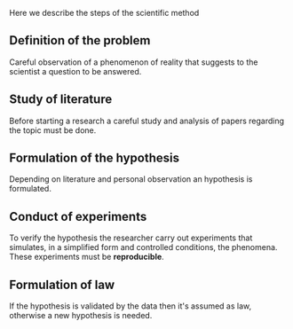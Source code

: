 Here we describe the steps of the scientific method
## Definition of the problem
Careful observation of a phenomenon of reality that suggests to the scientist a question to be answered.
## Study of literature
Before starting a research a careful study and analysis of papers regarding the topic must be done.
## Formulation of the hypothesis
Depending on literature and personal observation an hypothesis is formulated.
## Conduct of experiments
To verify the hypothesis the researcher carry out experiments that simulates, in a simplified form and controlled conditions, the phenomena. These experiments must be **reproducible**.
## Formulation of law
If the hypothesis is validated by the data then it's assumed as law, otherwise a new hypothesis is needed.